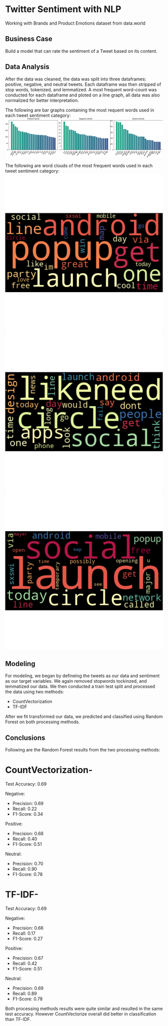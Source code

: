 # Twitter Sentiment with NLP

Working with Brands and Product Emotions dataset from data.world

## Business Case

Build a model that can rate the sentiment of a Tweet based on its content.

## Data Analysis

After the data was cleaned, the data was split into three dataframes: positive, negative, and neutral tweets. Each dataframe was then stripped of stop words, tokenized, and lemmatized. A most frequent word-count was conducted for each dataframe and ploted on a line graph, all data was also normalized for better interpretation. 

The following are bar graphs containing the most requent words used in each tweet sentiment category:
![bar-graph](/Figures/word_count_bar_graphs.png)

The following are word clouds of the most frequent words used in each tweet sentiment category:
![word-cloud](/Figures/positive_wordcloud.png)
![word-cloud](/Figures/negative_wordcloud.png)
![word-cloud](/Figures/neutral_wordcloud.png)

## Modeling

For modeling, we began by defineing the tweets as our data and sentiment as our target variables. We again removed stopwords tockinzed, and lemmatized our data. We then conducted a train test split and processed the data using two methods:

- CountVectorization
- TF-IDF

After we fit transformed our data, we predicted and classified using Random Forest on both processing methods.

## Conclusions

Following are the Random Forest results from the two processing methods:

# CountVectorization-
Test Accuracy: 0.69

Negative:
- Precision: 0.69
- Recall: 0.22
- F1-Score: 0.34

Positive:
- Precision: 0.68
- Recall: 0.40
- F1-Score: 0.51

Neutral:
- Precision: 0.70
- Recall: 0.90
- F1-Score: 0.78

# TF-IDF-
Test Accuracy: 0.69

Negative:
- Precision: 0.66
- Recall: 0.17
- F1-Score: 0.27

Positive:
- Precision: 0.67
- Recall: 0.42
- F1-Score: 0.51

Neutral:
- Precision: 0.69
- Recall: 0.89
- F1-Score: 0.78

Both processing methods results were quite similar and resulted in the same test accuracy. However CountVectorize overall did better in classification than TF-IDF. 
